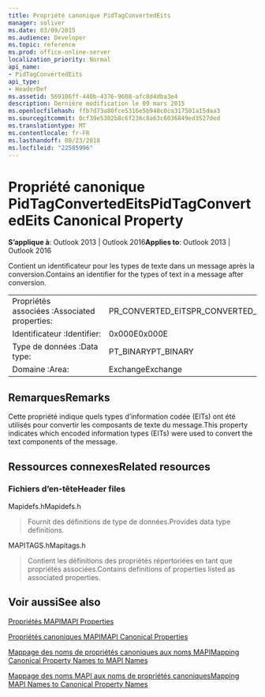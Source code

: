 ```yaml
---
title: Propriété canonique PidTagConvertedEits
manager: soliver
ms.date: 03/09/2015
ms.audience: Developer
ms.topic: reference
ms.prod: office-online-server
localization_priority: Normal
api_name:
- PidTagConvertedEits
api_type:
- HeaderDef
ms.assetid: 569106ff-440b-4376-9608-afc8d4dba3e4
description: Dernière modification le 09 mars 2015
ms.openlocfilehash: ffb7d73a80fce5316e5b948c0ca317501a15daa3
ms.sourcegitcommit: 0cf39e5382b8c6f236c8a63c6036849ed3527ded
ms.translationtype: MT
ms.contentlocale: fr-FR
ms.lasthandoff: 08/23/2018
ms.locfileid: "22585996"
---
```

# <a name="pidtagconvertedeits-canonical-property"></a><span data-ttu-id="f935a-103">Propriété canonique PidTagConvertedEits</span><span class="sxs-lookup"><span data-stu-id="f935a-103">PidTagConvertedEits Canonical Property</span></span>

  
  
<span data-ttu-id="f935a-104">**S’applique à**: Outlook 2013 | Outlook 2016</span><span class="sxs-lookup"><span data-stu-id="f935a-104">**Applies to**: Outlook 2013 | Outlook 2016</span></span> 
  
<span data-ttu-id="f935a-105">Contient un identificateur pour les types de texte dans un message après la conversion.</span><span class="sxs-lookup"><span data-stu-id="f935a-105">Contains an identifier for the types of text in a message after conversion.</span></span>
  
|||
|:-----|:-----|
|<span data-ttu-id="f935a-106">Propriétés associées :</span><span class="sxs-lookup"><span data-stu-id="f935a-106">Associated properties:</span></span>  <br/> |<span data-ttu-id="f935a-107">PR_CONVERTED_EITS</span><span class="sxs-lookup"><span data-stu-id="f935a-107">PR_CONVERTED_EITS</span></span>  <br/> |
|<span data-ttu-id="f935a-108">Identificateur :</span><span class="sxs-lookup"><span data-stu-id="f935a-108">Identifier:</span></span>  <br/> |<span data-ttu-id="f935a-109">0x000E</span><span class="sxs-lookup"><span data-stu-id="f935a-109">0x000E</span></span>  <br/> |
|<span data-ttu-id="f935a-110">Type de données :</span><span class="sxs-lookup"><span data-stu-id="f935a-110">Data type:</span></span>  <br/> |<span data-ttu-id="f935a-111">PT_BINARY</span><span class="sxs-lookup"><span data-stu-id="f935a-111">PT_BINARY</span></span>  <br/> |
|<span data-ttu-id="f935a-112">Domaine :</span><span class="sxs-lookup"><span data-stu-id="f935a-112">Area:</span></span>  <br/> |<span data-ttu-id="f935a-113">Exchange</span><span class="sxs-lookup"><span data-stu-id="f935a-113">Exchange</span></span>  <br/> |
   
## <a name="remarks"></a><span data-ttu-id="f935a-114">Remarques</span><span class="sxs-lookup"><span data-stu-id="f935a-114">Remarks</span></span>

<span data-ttu-id="f935a-115">Cette propriété indique quels types d’information codée (EITs) ont été utilisés pour convertir les composants de texte du message.</span><span class="sxs-lookup"><span data-stu-id="f935a-115">This property indicates which encoded information types (EITs) were used to convert the text components of the message.</span></span>
  
## <a name="related-resources"></a><span data-ttu-id="f935a-116">Ressources connexes</span><span class="sxs-lookup"><span data-stu-id="f935a-116">Related resources</span></span>

### <a name="header-files"></a><span data-ttu-id="f935a-117">Fichiers d’en-tête</span><span class="sxs-lookup"><span data-stu-id="f935a-117">Header files</span></span>

<span data-ttu-id="f935a-118">Mapidefs.h</span><span class="sxs-lookup"><span data-stu-id="f935a-118">Mapidefs.h</span></span>
  
> <span data-ttu-id="f935a-119">Fournit des définitions de type de données.</span><span class="sxs-lookup"><span data-stu-id="f935a-119">Provides data type definitions.</span></span>
    
<span data-ttu-id="f935a-120">MAPITAGS.h</span><span class="sxs-lookup"><span data-stu-id="f935a-120">Mapitags.h</span></span>
  
> <span data-ttu-id="f935a-121">Contient les définitions des propriétés répertoriées en tant que propriétés associées.</span><span class="sxs-lookup"><span data-stu-id="f935a-121">Contains definitions of properties listed as associated properties.</span></span>
    
## <a name="see-also"></a><span data-ttu-id="f935a-122">Voir aussi</span><span class="sxs-lookup"><span data-stu-id="f935a-122">See also</span></span>



[<span data-ttu-id="f935a-123">Propriétés MAPI</span><span class="sxs-lookup"><span data-stu-id="f935a-123">MAPI Properties</span></span>](mapi-properties.md)
  
[<span data-ttu-id="f935a-124">Propriétés canoniques MAPI</span><span class="sxs-lookup"><span data-stu-id="f935a-124">MAPI Canonical Properties</span></span>](mapi-canonical-properties.md)
  
[<span data-ttu-id="f935a-125">Mappage des noms de propriétés canoniques aux noms MAPI</span><span class="sxs-lookup"><span data-stu-id="f935a-125">Mapping Canonical Property Names to MAPI Names</span></span>](mapping-canonical-property-names-to-mapi-names.md)
  
[<span data-ttu-id="f935a-126">Mappage des noms MAPI aux noms de propriétés canoniques</span><span class="sxs-lookup"><span data-stu-id="f935a-126">Mapping MAPI Names to Canonical Property Names</span></span>](mapping-mapi-names-to-canonical-property-names.md)

